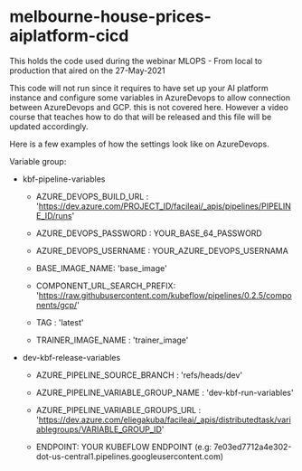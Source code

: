 # melbourne-house-prices-aiplatform-cicd

This holds the code used during the webinar MLOPS - From local to production that aired on the 27-May-2021

This code will not run since it requires to have set up your AI platform instance and configure some variables in AzureDevops to allow connection between AzureDevops and GCP. this is not covered here. However a video course that teaches how to do that will be released and this file will be updated accordingly.

Here is a few examples of how the settings look like on AzureDevops.

Variable group:  
- kbf-pipeline-variables

    - AZURE_DEVOPS_BUILD_URL : 'https://dev.azure.com/PROJECT_ID/facileai/_apis/pipelines/PIPELINE_ID/runs'

    - AZURE_DEVOPS_PASSWORD : YOUR_BASE_64_PASSWORD

    - AZURE_DEVOPS_USERNAME : YOUR_AZURE_DEVOPS_USERNAMA

    - BASE_IMAGE_NAME: 'base_image'

    - COMPONENT_URL_SEARCH_PREFIX: 'https://raw.githubusercontent.com/kubeflow/pipelines/0.2.5/components/gcp/'

    - TAG : 'latest'

    - TRAINER_IMAGE_NAME : 'trainer_image'

- dev-kbf-release-variables

    - AZURE_PIPELINE_SOURCE_BRANCH : 'refs/heads/dev'

    - AZURE_PIPELINE_VARIABLE_GROUP_NAME : 'dev-kbf-run-variables'

    - AZURE_PIPELINE_VARIABLE_GROUPS_URL : 'https://dev.azure.com/eliegakuba/facileai/_apis/distributedtask/variablegroups/VARIABLE_GROUP_ID'

    - ENDPOINT: YOUR KUBEFLOW ENDPOINT (e.g: 7e03ed7712a4e302-dot-us-central1.pipelines.googleusercontent.com)